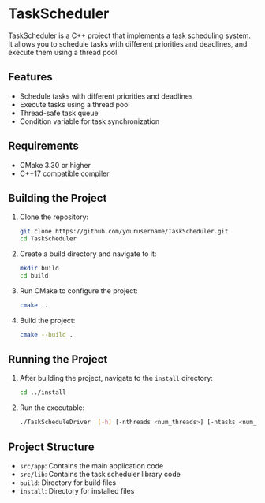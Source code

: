 # TaskScheduler

TaskScheduler is a C++ project that implements a task scheduling system. It allows you to schedule tasks with different priorities and deadlines, and execute them using a thread pool.

## Features

- Schedule tasks with different priorities and deadlines
- Execute tasks using a thread pool
- Thread-safe task queue
- Condition variable for task synchronization

## Requirements

- CMake 3.30 or higher
- C++17 compatible compiler

## Building the Project

1. Clone the repository:
    ```sh
    git clone https://github.com/yourusername/TaskScheduler.git
    cd TaskScheduler
    ```

2. Create a build directory and navigate to it:
    ```sh
    mkdir build
    cd build
    ```

3. Run CMake to configure the project:
    ```sh
    cmake ..
    ```

4. Build the project:
    ```sh
    cmake --build .
    ```

## Running the Project

1. After building the project, navigate to the `install` directory:
    ```sh
    cd ../install
    ```

2. Run the executable:
    ```sh
    ./TaskScheduleDriver  [-h] [-nthreads <num_threads>] [-ntasks <num_tasks>]
    ```

## Project Structure

- `src/app`: Contains the main application code
- `src/lib`: Contains the task scheduler library code
- `build`: Directory for build files
- `install`: Directory for installed files





